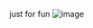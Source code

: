 just for fun
![image](https://github.com/user-attachments/assets/cec65171-7ac7-49bf-afb5-c07909e7a6c3)
